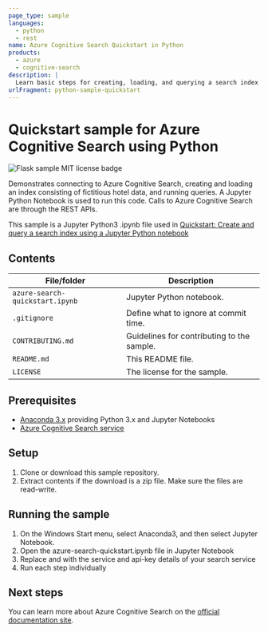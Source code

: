 ```yaml
---
page_type: sample
languages:
  - python
  - rest
name: Azure Cognitive Search Quickstart in Python
products:
  - azure
  - cognitive-search
description: |
  Learn basic steps for creating, loading, and querying a search index using REST APIs and a Jupyter Python3 notebook.
urlFragment: python-sample-quickstart
---
```


# Quickstart sample for Azure Cognitive Search using Python

![Flask sample MIT license badge](https://img.shields.io/badge/license-MIT-green.svg)

Demonstrates connecting to Azure Cognitive Search, creating and loading an index consisting of fictitious hotel data, and running queries. A Jupyter Python Notebook is used to run this code. Calls to Azure Cognitive Search are through the REST APIs.

This sample is a Jupyter Python3 .ipynb file used in [Quickstart: Create and query a search index using a Jupyter Python notebook](https://docs.microsoft.com/azure/search/search-get-started-python)

## Contents

| File/folder | Description |
|-------------|-------------|
| `azure-search-quickstart.ipynb`       | Jupyter Python notebook. |
| `.gitignore` | Define what to ignore at commit time. |
| `CONTRIBUTING.md` | Guidelines for contributing to the sample. |
| `README.md` | This README file. |
| `LICENSE`   | The license for the sample. |

## Prerequisites

- [Anaconda 3.x](https://www.anaconda.com/distribution/#download-section) providing Python 3.x and Jupyter Notebooks
- [Azure Cognitive Search service](https://docs.microsoft.com/azure/search/search-create-service-portal)

## Setup

1. Clone or download this sample repository.
2. Extract contents if the download is a zip file. Make sure the files are read-write.

## Running the sample
1. On the Windows Start menu, select Anaconda3, and then select Jupyter Notebook.
1. Open the azure-search-quickstart.ipynb file in Jupyter Notebook
1. Replace <YOUR-SERVICE-NAME> and <YOUR-ADMIN-API-KEY> with the service and api-key details of your search service
1. Run each step individually

## Next steps

You can learn more about Azure Cognitive Search on the [official documentation site](https://docs.microsoft.com/azure/search).
